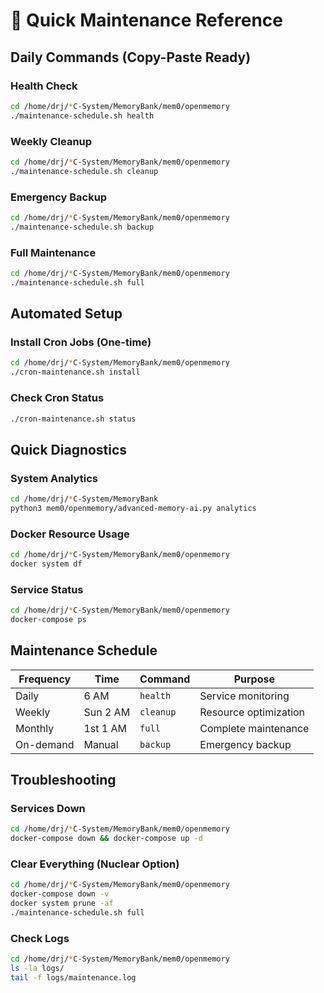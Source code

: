 # 🚀 Quick Maintenance Reference

## Daily Commands (Copy-Paste Ready)

### Health Check
```bash
cd /home/drj/*C-System/MemoryBank/mem0/openmemory
./maintenance-schedule.sh health
```

### Weekly Cleanup  
```bash
cd /home/drj/*C-System/MemoryBank/mem0/openmemory
./maintenance-schedule.sh cleanup
```

### Emergency Backup
```bash
cd /home/drj/*C-System/MemoryBank/mem0/openmemory
./maintenance-schedule.sh backup
```

### Full Maintenance
```bash
cd /home/drj/*C-System/MemoryBank/mem0/openmemory
./maintenance-schedule.sh full
```

## Automated Setup

### Install Cron Jobs (One-time)
```bash
cd /home/drj/*C-System/MemoryBank/mem0/openmemory
./cron-maintenance.sh install
```

### Check Cron Status
```bash
./cron-maintenance.sh status
```

## Quick Diagnostics

### System Analytics
```bash
cd /home/drj/*C-System/MemoryBank
python3 mem0/openmemory/advanced-memory-ai.py analytics
```

### Docker Resource Usage
```bash
cd /home/drj/*C-System/MemoryBank/mem0/openmemory
docker system df
```

### Service Status
```bash
cd /home/drj/*C-System/MemoryBank/mem0/openmemory
docker-compose ps
```

## Maintenance Schedule

| Frequency | Time | Command | Purpose |
|-----------|------|---------|---------|
| Daily | 6 AM | `health` | Service monitoring |
| Weekly | Sun 2 AM | `cleanup` | Resource optimization |
| Monthly | 1st 1 AM | `full` | Complete maintenance |
| On-demand | Manual | `backup` | Emergency backup |

## Troubleshooting

### Services Down
```bash
cd /home/drj/*C-System/MemoryBank/mem0/openmemory
docker-compose down && docker-compose up -d
```

### Clear Everything (Nuclear Option)
```bash
cd /home/drj/*C-System/MemoryBank/mem0/openmemory
docker-compose down -v
docker system prune -af
./maintenance-schedule.sh full
```

### Check Logs
```bash
cd /home/drj/*C-System/MemoryBank/mem0/openmemory
ls -la logs/
tail -f logs/maintenance.log
``` 